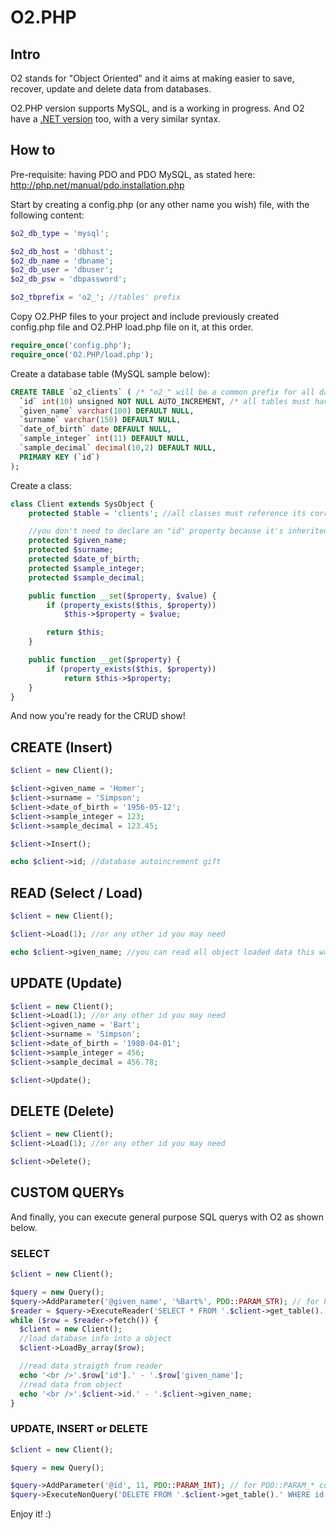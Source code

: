 # O2.PHP

## Intro

O2 stands for "Object Oriented" and it aims at making easier to save, recover, update and delete data from databases.

O2.PHP version supports MySQL, and is a working in progress. And O2 have a [.NET version](https://github.com/leandroguimaraes/O2.NET) too, with a very similar syntax.

## How to

Pre-requisite: having PDO and PDO MySQL, as stated here: http://php.net/manual/pdo.installation.php

Start by creating a config.php (or any other name you wish) file, with the following content:

```php
$o2_db_type = 'mysql';

$o2_db_host = 'dbhost';
$o2_db_name = 'dbname';
$o2_db_user = 'dbuser';
$o2_db_psw = 'dbpassword';

$o2_tbprefix = 'o2_'; //tables' prefix
```

Copy O2.PHP files to your project and include previously created config.php file and O2.PHP load.php file on it, at this order.

```php
require_once('config.php');
require_once('O2.PHP/load.php');
```

Create a database table (MySQL sample below):

```sql
CREATE TABLE `o2_clients` ( /* "o2_" will be a common prefix for all database tables on your project scope */
  `id` int(10) unsigned NOT NULL AUTO_INCREMENT, /* all tables must have an "id" autoincrement column */
  `given_name` varchar(100) DEFAULT NULL,
  `surname` varchar(150) DEFAULT NULL,
  `date_of_birth` date DEFAULT NULL,
  `sample_integer` int(11) DEFAULT NULL,
  `sample_decimal` decimal(10,2) DEFAULT NULL,
  PRIMARY KEY (`id`)
);
```

Create a class:

```php
class Client extends SysObject {
	protected $table = 'clients'; //all classes must reference its correspondent table this way, without table prefix

	//you don't need to declare an "id" property because it's inherited from SysObject parent class
	protected $given_name;
    protected $surname;
    protected $date_of_birth;
    protected $sample_integer;
    protected $sample_decimal;

    public function __set($property, $value) {
    	if (property_exists($this, $property))
			$this->$property = $value;

		return $this;
    }

    public function __get($property) {
    	if (property_exists($this, $property))
    		return $this->$property;
    }
}
```
And now you're ready for the CRUD show!

## CREATE (Insert)

```php
$client = new Client();

$client->given_name = 'Homer';
$client->surname = 'Simpson';
$client->date_of_birth = '1956-05-12';
$client->sample_integer = 123;
$client->sample_decimal = 123.45;

$client->Insert();

echo $client->id; //database autoincrement gift
```

## READ (Select / Load)

```php
$client = new Client();

$client->Load(1); //or any other id you may need

echo $client->given_name; //you can read all object loaded data this way
```

## UPDATE (Update)

```php
$client = new Client();
$client->Load(1); //or any other id you may need
$client->given_name = 'Bart';
$client->surname = 'Simpson';
$client->date_of_birth = '1980-04-01';
$client->sample_integer = 456;
$client->sample_decimal = 456.78;

$client->Update();
```

## DELETE (Delete)

```php
$client = new Client();
$client->Load(1); //or any other id you may need

$client->Delete();
```

## CUSTOM QUERYs

And finally, you can execute general purpose SQL querys with O2 as shown below.

### SELECT

```php
$client = new Client();

$query = new Query();
$query->AddParameter('@given_name', '%Bart%', PDO::PARAM_STR); // for PDO::PARAM_* constants options, check: http://php.net/manual/pdo.constants.php
$reader = $query->ExecuteReader('SELECT * FROM '.$client->get_table().' WHERE given_name LIKE @given_name');
while ($row = $reader->fetch()) {
  $client = new Client();
  //load database info into a object
  $client->LoadBy_array($row);

  //read data straigth from reader
  echo '<br />'.$row['id'].' - '.$row['given_name'];
  //read data from object
  echo '<br />'.$client->id.' - '.$client->given_name;
}
```

### UPDATE, INSERT or DELETE

```php
$client = new Client();

$query = new Query();

$query->AddParameter('@id', 11, PDO::PARAM_INT); // for PDO::PARAM_* constants options, check: http://php.net/manual/pdo.constants.php
$query->ExecuteNonQuery('DELETE FROM '.$client->get_table().' WHERE id = @id');
```

Enjoy it! :)